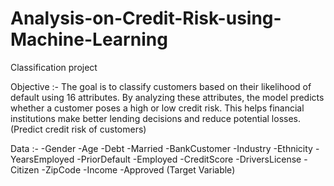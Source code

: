 # Analysis-on-Credit-Risk-using-Machine-Learning

Classification project

Objective :- The goal is to classify customers based on their likelihood of default using 16 attributes. By analyzing these attributes, the model predicts whether a customer poses a high or low credit risk. This helps financial institutions make better lending decisions and reduce potential losses.(Predict credit risk of customers)

Data :- -Gender -Age -Debt -Married -BankCustomer -Industry -Ethnicity -YearsEmployed -PriorDefault -Employed -CreditScore -DriversLicense -Citizen -ZipCode -Income -Approved (Target Variable)
